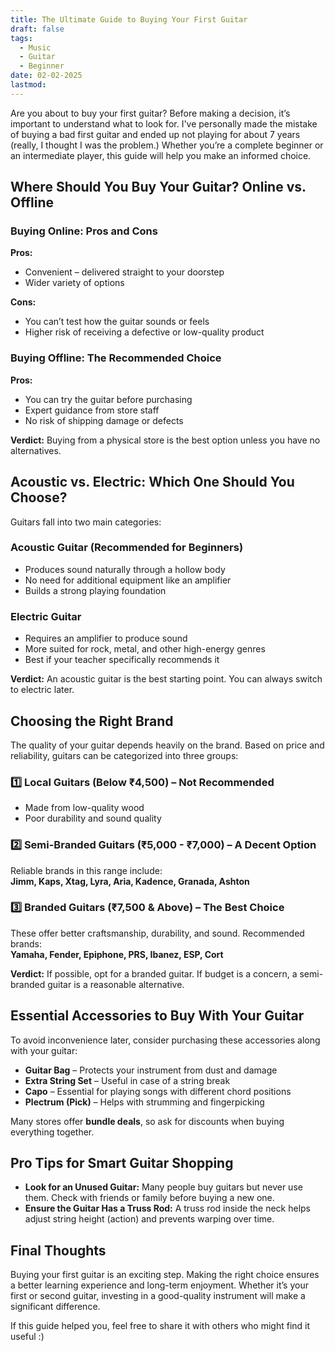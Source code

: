 ```yaml
---
title: The Ultimate Guide to Buying Your First Guitar
draft: false
tags:
  - Music
  - Guitar
  - Beginner
date: 02-02-2025
lastmod:
---
```

Are you about to buy your first guitar? Before making a decision, it’s important to understand what to look for. I've personally made the mistake of buying a bad first guitar and ended up not playing for about 7 years (really, I thought I was the problem.) Whether you’re a complete beginner or an intermediate player, this guide will help you make an informed choice.

## **Where Should You Buy Your Guitar? Online vs. Offline**

### **Buying Online: Pros and Cons**

**Pros:**

- Convenient – delivered straight to your doorstep
- Wider variety of options

**Cons:**

- You can’t test how the guitar sounds or feels
- Higher risk of receiving a defective or low-quality product

### **Buying Offline: The Recommended Choice**

**Pros:**

- You can try the guitar before purchasing
- Expert guidance from store staff
- No risk of shipping damage or defects

**Verdict:** Buying from a physical store is the best option unless you have no alternatives.

## **Acoustic vs. Electric: Which One Should You Choose?**

Guitars fall into two main categories:

### **Acoustic Guitar (Recommended for Beginners)**

- Produces sound naturally through a hollow body
- No need for additional equipment like an amplifier
- Builds a strong playing foundation

### **Electric Guitar**

- Requires an amplifier to produce sound
- More suited for rock, metal, and other high-energy genres
- Best if your teacher specifically recommends it

**Verdict:** An acoustic guitar is the best starting point. You can always switch to electric later.

## **Choosing the Right Brand**

The quality of your guitar depends heavily on the brand. Based on price and reliability, guitars can be categorized into three groups:

### **1️⃣ Local Guitars (Below ₹4,500) – Not Recommended**

- Made from low-quality wood
- Poor durability and sound quality

### **2️⃣ Semi-Branded Guitars (₹5,000 - ₹7,000) – A Decent Option**

Reliable brands in this range include:  
**Jimm, Kaps, Xtag, Lyra, Aria, Kadence, Granada, Ashton**

### **3️⃣ Branded Guitars (₹7,500 & Above) – The Best Choice**

These offer better craftsmanship, durability, and sound. Recommended brands:  
**Yamaha, Fender, Epiphone, PRS, Ibanez, ESP, Cort**

**Verdict:** If possible, opt for a branded guitar. If budget is a concern, a semi-branded guitar is a reasonable alternative.

## **Essential Accessories to Buy With Your Guitar**

To avoid inconvenience later, consider purchasing these accessories along with your guitar:

- **Guitar Bag** – Protects your instrument from dust and damage
- **Extra String Set** – Useful in case of a string break
- **Capo** – Essential for playing songs with different chord positions
- **Plectrum (Pick)** – Helps with strumming and fingerpicking

Many stores offer **bundle deals**, so ask for discounts when buying everything together.

## **Pro Tips for Smart Guitar Shopping**

- **Look for an Unused Guitar:** Many people buy guitars but never use them. Check with friends or family before buying a new one.
- **Ensure the Guitar Has a Truss Rod:** A truss rod inside the neck helps adjust string height (action) and prevents warping over time.

## **Final Thoughts**

Buying your first guitar is an exciting step. Making the right choice ensures a better learning experience and long-term enjoyment. Whether it’s your first or second guitar, investing in a good-quality instrument will make a significant difference.

If this guide helped you, feel free to share it with others who might find it useful :)